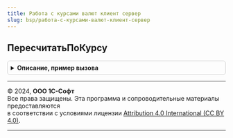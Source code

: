 ```yaml
---
title: Работа с курсами валют клиент сервер
slug: bsp/работа-с-курсами-валют-клиент-сервер
---
```



## ПересчитатьПоКурсу
<details style="margin: 1em 0; padding: 0.5em; border: 1px solid #ccc; border-radius: 6px;">

<summary style="font-weight: bold; cursor: pointer;">Описание, пример вызова</summary>

```bsl

// Пересчитывает сумму из текущей валюты в новую валюту по параметрам их курсов.
// Параметры курсов валют можно получить функцией РаботаСКурсамиВалют.ПолучитьКурсВалюты.
//
// Параметры:
//   Сумма                  - Число     - сумма, которую следует пересчитать.
//
//   ПараметрыТекущегоКурса - Структура - параметры курса валюты, из которой надо пересчитать:
//    * Валюта    - СправочникСсылка.Валюты - ссылка пересчитываемой валюты.
//    * Курс      - Число - курс пересчитываемой валюты.
//    * Кратность - Число - кратность пересчитываемой валюты.
//
//   ПараметрыНовогоКурса   - Структура - параметры курса валюты, в  которую надо пересчитать:
//    * Валюта    - СправочникСсылка.Валюты - ссылка валюты, в которую идет пересчет.
//    * Курс      - Число - курс валюты, в которую идет пересчет.
//    * Кратность - Число - кратность валюты, в которую идет пересчет.
//
// Возвращаемое значение:
//   Число - сумма, пересчитанная по новому курсу.
//
Функция ПересчитатьПоКурсу(Сумма, ПараметрыТекущегоКурса, ПараметрыНовогоКурса) Экспорт
```

Пример вызова
```bsl
Результат = РаботаСКурсамиВалютКлиентСервер.ПересчитатьПоКурсу(Сумма, ПараметрыТекущегоКурса, ПараметрыНовогоКурса) 
```
</details>

---

© 2024, **ООО 1С-Софт**  
Все права защищены. Эта программа и сопроводительные материалы предоставляются  
в соответствии с условиями лицензии [Attribution 4.0 International (CC BY 4.0)](https://creativecommons.org/licenses/by/4.0/legalcode).

---
